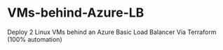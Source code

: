 # VMs-behind-Azure-LB
Deploy 2 Linux VMs behind an Azure Basic Load Balancer Via Terraform (100% automation)
